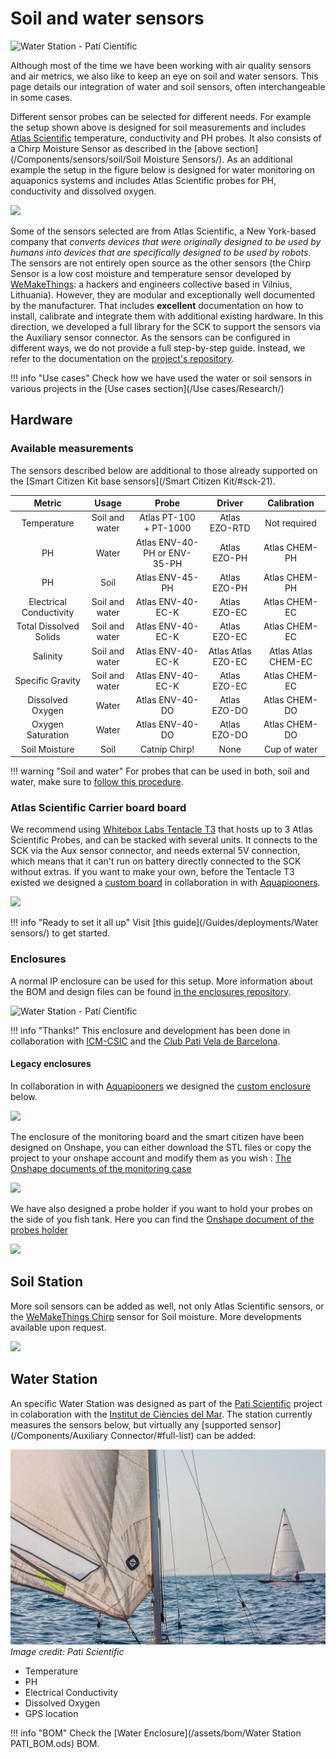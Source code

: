 # Soil and water sensors

<img src="https://live.staticflickr.com/65535/51124639732_90241111a9_k.jpg" alt="Water Station - Patí Científic">

Although most of the time we have been working with air quality sensors and air metrics, we also like to keep an eye on soil and water sensors. This page details our integration of water and soil sensors, often interchangeable in some cases.

Different sensor probes can be selected for different needs. For example the setup shown above is designed for soil measurements and includes [Atlas Scientific](https://www.atlas-scientific.com) temperature, conductivity and PH probes. It also consists of a Chirp Moisture Sensor as described in the [above section](/Components/sensors/soil/Soil Moisture Sensors/). As an additional example the setup in the figure below is designed for water monitoring on aquaponics systems and includes Atlas Scientific probes for PH, conductivity and dissolved oxygen.

![](https://i.imgur.com/gQavZqU.png)

Some of the sensors selected are from Atlas Scientific, a New York-based company that _converts devices that were originally designed to be used by humans into devices that are specifically designed to be used by robots_. The sensors are not entirely open source as the other sensors (the Chirp Sensor is a low cost moisture and temperature sensor developed by [WeMakeThings](https://wemakethings.net/chirp/): a hackers and engineers collective based in Vilnius, Lithuania). However, they are modular and exceptionally well documented by the manufacturer. That includes **excellent** documentation on how to install, calibrate and integrate them with additional existing hardware. In this direction, we developed a full library for the SCK to support the sensors via the Auxiliary sensor connector. As the sensors can be configured in different ways, we do not provide a full step-by-step guide. Instead, we refer to the documentation on the [project's repository](https://github.com/fablabbcn/smartcitizen-grow/tree/master/soil-water-probes).

!!! info "Use cases"
    Check how we have used the water or soil sensors in various projects in the [Use cases section](/Use cases/Research/)

## Hardware

### Available measurements

The sensors described below are additional to those already supported on the [Smart Citizen Kit base sensors](/Smart Citizen Kit/#sck-21). 

| Metric | Usage | Probe | Driver | Calibration |
| :-: |:-: |:-: |:-: |:-: |
| Temperature | Soil and water|  Atlas PT-100 + PT-1000 | Atlas EZO-RTD | Not required |
| PH | Water |  Atlas ENV-40-PH or ENV-35-PH | Atlas EZO-PH | Atlas CHEM-PH |
| PH | Soil |  Atlas ENV-45-PH | Atlas EZO-PH | Atlas CHEM-PH |
| Electrical Conductivity | Soil and water | Atlas ENV-40-EC-K | Atlas EZO-EC | Atlas CHEM-EC |
| Total Dissolved Solids | Soil and water | Atlas ENV-40-EC-K | Atlas EZO-EC | Atlas CHEM-EC |
| Salinity | Soil and water | Atlas ENV-40-EC-K | Atlas Atlas EZO-EC | Atlas Atlas CHEM-EC |
| Specific Gravity |  Soil and water | Atlas ENV-40-EC-K | Atlas EZO-EC | Atlas CHEM-EC |
| Dissolved Oxygen | Water | Atlas ENV-40-DO | Atlas EZO-DO | Atlas CHEM-DO |
| Oxygen Saturation| Water | Atlas ENV-40-DO | Atlas EZO-DO | Atlas CHEM-DO |
| Soil Moisture | Soil | Catnip Chirp! | None | Cup of water |

!!! warning "Soil and water"
    For probes that can be used in both, soil and water, make sure to [follow this procedure](https://atlas-scientific.com/files/ec_soil.pdf).

### Atlas Scientific Carrier board board 

We recommend using [Whitebox Labs Tentacle T3](https://www.whiteboxes.ch/shop/tentacle-t3-for-raspberry-pi/) that hosts up to 3 Atlas Scientific Probes, and can be stacked with several units. It connects to the SCK via the Aux sensor connector, and needs external 5V connection, which means that it can't run on battery directly connected to the SCK without extras. If you want to make your own, before the Tentacle T3 existed we designed a [custom board](https://github.com/fablabbcn/monitoring-kit-hardware) in collaboration in with [Aquapiooners](http://aquapioneers.io).

![](https://i.imgur.com/6FysvIl.png)

!!! info "Ready to set it all up"
    Visit [this guide](/Guides/deployments/Water sensors/) to get started.

### Enclosures

A normal IP enclosure can be used for this setup. More information about the BOM and design files can be found [in the enclosures repository](https://github.com/fablabbcn/smartcitizen-enclosures/tree/master/Smart%20Citizen%20Water%20Station).

<img src="https://live.staticflickr.com/65535/51125200496_67b06e79bd_k.jpg" alt="Water Station - Patí Científic">

!!! info "Thanks!"
    This enclosure and development has been done in collaboration with [ICM-CSIC](https://www.icm.csic.es/en) and the [Club Pati Vela de Barcelona](https://pativelabarcelona.com/).

#### Legacy enclosures

In collaboration in with [Aquapiooners](http://aquapioneers.io) we designed the [custom enclosure](https://github.com/fablabbcn/monitoring-kit-hardware) below.

![](https://i.imgur.com/aowaWtl.png)

The enclosure of the monitoring board and the smart citizen have been designed on Onshape, you can either download the STL files or copy the project to your onshape account and modify them as you wish : [The Onshape documents of the monitoring case](https://cad.onshape.com/documents/50f1112a541136a65bec4a67/w/db735112a72871fb7c20053e/e/57e22425fb47d5e8030621de)

![](https://i.imgur.com/tXNBC5e.png)

We have also designed a probe holder if you want to hold your probes on the side of you fish tank. Here you can find the [Onshape document of the probes holder](https://cad.onshape.com/documents/8977ef824f45a910c0b8beaa/w/7ac458735dae629f0a5a73cd/e/be59d435418832bfe5f78afb)

![](https://i.imgur.com/6sM3sCY.jpg)

## Soil Station

More soil sensors can be added as well, not only Atlas Scientific sensors, or  the [WeMakeThings Chirp](https://wemakethings.net/chirp/) sensor for Soil moisture. More developments available upon request.

![](https://i.imgur.com/DT45dpM.jpg)

## Water Station

An specific Water Station was designed as part of the [Pati Scientific](https://paticientific.org/) project in colaboration with the [Institut de Ciències del Mar](https://www.icm.csic.es/en). The station currently measures the sensors below, but virtually any [supported sensor](/Components/Auxiliary Connector/#full-list) can be added:

![](/assets/images/pativela.jpg)
_Image credit: Pati Scientific_

- Temperature
- PH
- Electrical Conductivity
- Dissolved Oxygen
- GPS location

!!! info "BOM"
	Check the [Water Enclosure](/assets/bom/Water Station PATI_BOM.ods) BOM.
